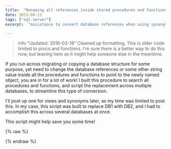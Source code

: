 ```yaml
---
title:  "Renaming all references inside stored procedures and functions can be migraine worthy without a little help..."
date: 2013-08-13
tags: ["sql-server"]
excerpt:  "assistance to convert database references when using synonyms"

---
```


> info "Updated: 2016-03-18"
> Cleaned up formatting. This is older code limited to procs and functions. I'm sure there is a better way to do this now, but leaving here as it might help someone else in the meantime.

If you run across migrating or copying a database structure for some purpose, yet need to change the database references or some other string value inside all the procedures and functions to point to the newly named object, you are in for a lot of work! I built this procedure to search all procedures and functions, and script the replacement across multiple databases, to streamline this type of conversion.

I'll post up one for views and synonyms later, as my time was limited to post this. In my case, this script was built to replace DB1 with DB2, and I had to accomplish this across several databases at once.

This script might help save you some time!

{% raw %}
 <script src="https://gist.github.com/sheldonhull/fd2e49f4f69202cd2da6.js"></script>
{% endraw %}
